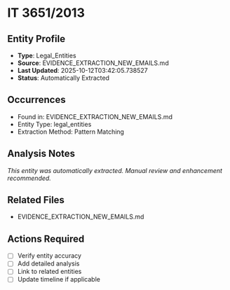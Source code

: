 # IT 3651/2013

## Entity Profile
- **Type**: Legal_Entities
- **Source**: EVIDENCE_EXTRACTION_NEW_EMAILS.md
- **Last Updated**: 2025-10-12T03:42:05.738527
- **Status**: Automatically Extracted

## Occurrences
- Found in: EVIDENCE_EXTRACTION_NEW_EMAILS.md
- Entity Type: legal_entities
- Extraction Method: Pattern Matching

## Analysis Notes
*This entity was automatically extracted. Manual review and enhancement recommended.*

## Related Files
- EVIDENCE_EXTRACTION_NEW_EMAILS.md

## Actions Required
- [ ] Verify entity accuracy
- [ ] Add detailed analysis
- [ ] Link to related entities
- [ ] Update timeline if applicable
